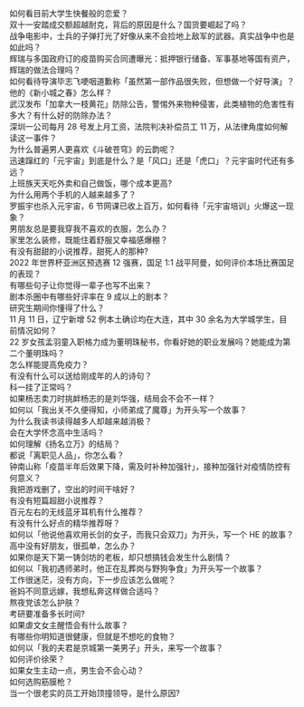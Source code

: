 如何看目前大学生快餐般的恋爱？  
双十一安踏成交额超越耐克，背后的原因是什么？国货要崛起了吗？  
战争电影中，士兵的子弹打光了好像从来不会捡地上敌军的武器。真实战争中也是如此吗？  
辉瑞与多国政府订的疫苗购买合同遭曝光：抵押银行储备、军事基地等国有资产，辉瑞的做法合理吗？  
如何看待导演毕志飞哽咽道歉称「虽然第一部作品很失败，但想做一个好导演」？他的《新小城之春》怎么样？  
武汉发布「加拿大一枝黄花」防除公告，警惕外来物种侵害，此类植物的危害性有多大？有什么好的防除办法？  
深圳一公司每月 28 号发上月工资，法院判决补偿员工 11 万，从法律角度如何解读这一事件？  
为什么普遍男人更喜欢《斗破苍穹》的云韵呢？  
迅速蹿红的「元宇宙」到底是什么？是「风口」还是「虎口」？元宇宙时代还有多远？  
上班族天天吃外卖和自己做饭，哪个成本更高?  
为什么用两个手机的人越来越多了？  
罗振宇也杀入元宇宙，6 节网课已收上百万，如何看待「元宇宙培训」火爆这一现象？  
男朋友总是要我穿我不喜欢的衣服，怎么办？  
家里怎么装修，既能住着舒服又幸福感爆棚？  
有没有甜甜的小说推荐，甜死人的那种?  
2022 年世界杯亚洲区预选赛 12 强赛，国足 1:1 战平阿曼，如何评价本场比赛国足的表现？  
有哪些句子让你觉得一辈子也写不出来？  
剧本杀圈中有哪些好评率在 9 成以上的剧本？  
研究生期间你懂得了什么？  
11 月 11 日，辽宁新增 52 例本土确诊均在大连，其中 30 余名为大学城学生，目前情况如何？  
22 岁女孩孟羽童入职格力成为董明珠秘书，你看好她的职业发展吗？她能成为第二个董明珠吗？  
怎么样能提高免疫力？  
有没有什么可以送给刚成年的人的诗句？  
科一挂了正常吗？  
如果杨志卖刀时挑衅杨志的是刘华强，结局会不会不一样？  
如何以「我出关不久便得知，小师弟成了魔尊」为开头写一个故事？  
为什么我读书读得越多人却越来越消极？  
会在大学怀念高中生活吗？  
如何理解《扬名立万》的结局？  
都说「离职见人品」，你怎么看？  
钟南山称「疫苗半年后效果下降，需及时补种加强针」，接种加强针对疫情防控有何意义？  
我把游戏删了，空出的时间干啥好？  
有没有短篇超甜小说推荐？  
百元左右的无线蓝牙耳机有什么推荐？  
有没有什么好点的精华推荐呀？  
如何以「他说他喜欢用长剑的女子，而我只会双刀」为开头，写一个 HE 的故事？  
高中没有好朋友，很孤单，怎么办？  
如果你是天下第一铸剑坊的老板，却只想搞钱会发生什么剧情？  
如何以「我初遇师弟时，他正在乱葬岗与野狗争食」为开头写一个故事？  
工作很迷茫，没有方向，下一步应该怎么做呢？  
爸妈不同意远嫁，我想私奔这样做合适吗？  
熬夜党该怎么护肤？  
考研要准备多长时间?  
如果虐文女主醒悟会有什么故事？  
有哪些你明知道很健康，但就是不想吃的食物？  
如何以「我的夫君是京城第一美男子」开头，来写一个故事？  
如何评价徐荣？  
如果女生主动一点，男生会不会心动？  
如何选购筋膜枪？  
当一个很老实的员工开始顶撞领导，是什么原因?  
